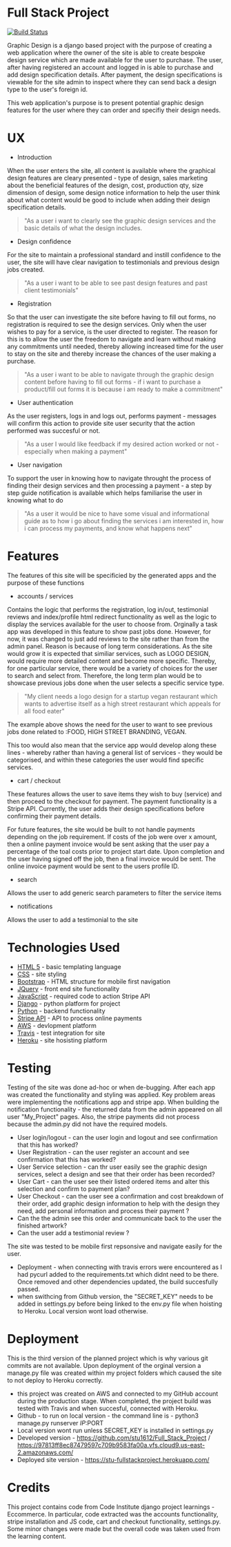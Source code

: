 # Full Stack Project

[![Build Status](https://travis-ci.org/stu1612/Full_Stack_Project.svg?branch=master)](https://travis-ci.org/stu1612/Full_Stack_Project)

Graphic Design is a django based project with the purpose of creating a web application where the owner of the site is able to create bespoke design service which are made available for the user to purchase.  The user, after having registered an account and logged in is able to purchase and add design specification details.  After payment, the design specifications is viewable for the site admin to inspect where they can send back a design type to the user's foreign id.  

This web application's purpose is to present potential graphic design features for the user where they can order and specifiy their design needs.

# UX

  - Introduction

When the user enters the site, all content is available where the graphical design features are cleary presented - type of design, sales marketing about the beneficial features of the design, cost, production qty, size dimension of design, some design notice information to help the user think about what content would be good to include when adding their design specification details.

> "As a user i want to clearly see the graphic design services and the basic details of what the design includes.

  - Design confidence

For the site to maintain a professional standard and instill confidence to the user, the site will have clear navigation to testimonials and previous design jobs created.

> "As a user i want to be able to see past design features and past client testimonials"

  - Registration

So that the user can investigate the site before having to fill out forms, no registration is required to see the design services.  Only when the user wishes to pay for a service, is the user directed to register.  The reason for this is to allow the user the freedom to navigate and learn without making any commitments until needed, thereby allowing increased time for the user to stay on the site and thereby increase the chances of the user making a purchase.

> "As a user i want to be able to navigate through the graphic design content before having to fill out forms - if i want to purchase a product/fill out forms it is because i am ready to make a commitment"

- User authentication

As the user registers, logs in and logs out, performs payment - messages will confirm this action to provide site user security that the action performed was succesful or not.

> "As a user I would like feedback if my desired action worked or not - especially when making a payment"

- User navigation

To support the user in knowing how to navigate throught the process of finding their design services and then processing a payment - a step by step guide notification is available which helps familiarise the user in knowing what to do

> "As a user it would be nice to have some visual and informational guide as to how i go about finding the services i am interested in, how i can process my payments, and know what happens next"

# Features
The features of this site will be specificied by the generated apps and the purpose of these functions

- accounts / services

Contains the logic that performs the registration, log in/out, testimonial reviews and index/profile html redirect functionality as well as the logic to display the services available for the user to choose from.  Orginally a task app was developed in this feature to show past jobs done.  However, for now, it was changed to just add reviews to the site rather than from the admin panel.  Reason is because of long term considerations.  As the site would grow it is expected that similiar services, such as LOGO DESIGN, would require more detailed content and become more specific.  Thereby, for one particular service, there would be a variety of choices for the user to search and select from.  Therefore, the long term plan would be to showcase previous jobs done when the user selects a specific service type.
> "My client needs a logo design for a startup vegan restaurant which wants to advertise itself as a high street restaurant which appeals for all food eater"

The example above shows the need for the user to want to see previous jobs done related to :FOOD, HIGH STREET BRANDING, VEGAN.

This too would also mean that the service app would develop along these lines - whereby rather than having a general list of services - they would be categorised, and within these categories the user would find specific services.

- cart / checkout

These features allows the user to save items they wish to buy (service) and then proceed to the checkout for payment.  The payment functionality is a Stripe API.  Currently, the user adds their design specifications before confirming their payment details.  

For future features, the site would be built to not handle payments depending on the job requirement.  If costs of the job were over x amount, then a online payment invoice would be sent asking that the user pay a percentage of the toal costs prior to project start date.  Upon completion and the user having signed off the job, then a final invoice would be sent.  The online invoice payment would be sent to the users profile ID.

- search

Allows the user to add generic search parameters to filter the service items

- notifications

Allows the user to add a testimonial to the site

# Technologies Used

* [HTML 5](https://html.spec.whatwg.org/) - basic templating language
* [CSS](https://developer.mozilla.org/en-US/docs/Web/CSS/Reference) - site styling
* [Bootstrap](https://getbootstrap.com/) - HTML structure for mobile first navigation
* [JQuery](https://code.jquery.com/) - front end site functionality
* [JavaScript](https://www.keycdn.com/support/javascript-cdn-resources) - required code to action Stripe API
* [Django](https://www.djangoproject.com/) - python platform for project
* [Python](https://www.python.org/) - backend functionality
* [Stripe API](https://stripe.com/en-se) - API to process online payments
* [AWS](https://aws.amazon.com/) - devlopment platform 
* [Travis](https://travis-ci.org/) - test integration for site
* [Heroku](https://dashboard.heroku.com/) - site hosisting platform

# Testing

Testing of the site was done ad-hoc or when de-bugging.  After each app was created the functionality and styling was applied.  Key problem areas were implementing the notifications app and stripe app.  When building the notification functionality - the returned data from the admin appeared on all user "My_Project" pages.  Also, the stripe payments did not process because the admin.py did not have the required models.

- User login/logout - can the user login and logout and see confirmation that this has worked?
- User Registration - can the user register an account and see confirmation that this has worked?
- User Service selection - can thr user easily see the graphic design services, select a design and see that their order has been recorded?
- User Cart - can the user see their listed ordered items and alter this selection and confirm to payment plan?
- User Checkout - can the user see a confirmation and cost breakdown of their order, add graphic design information to help with the design they need, add personal information and process their payment ?
- Can the the admin see this order and communicate back to the user the finished artwork?
- Can the user add a testimonial review ?

The site was tested to be mobile first repsonsive and navigate easily for the user. 

- Deployment - when connecting with travis errors were encountered as I had pycurl added to the requirements.txt which didnt need to be there.  Once removed and other dependencies updated, the build succesfully passed.  
- when swithcing from Github version, the "SECRET_KEY" needs to be added in settings.py before being linked to the env.py file when hoisting to Heroku.  Local version wont load otherwise.



# Deployment

This is the third version of the planned project which is why various git commits are not available.  Upon deployment of the orginal version a manage.py file was created within my project folders which caused the site to not deploy to Heroku correctly.

 - this project was created on AWS and connected to my GitHub account during the production stage.  When completed, the project build was tested with Travis and when succesful, connected with Heroku.
 - Github - to run on local version - the command line is - python3 manage.py runserver $IP:$PORT
 - Local version wont run unless SECRET_KEY is installed in settings.py
 - Developed version - https://github.com/stu1612/Full_Stack_Project / https://97813ff8ec87479597c709b9583fa00a.vfs.cloud9.us-east-2.amazonaws.com/
 - Deployed site version - https://stu-fullstackproject.herokuapp.com/


# Credits

This project contains code from Code Institute django project learnings - Eccommerce.  In particular, code extracted was the accounts functionality, stripe installation and JS code, cart and checkout functionality, settings.py.  Some minor changes were made but the overall code was taken used from the learning content.  

